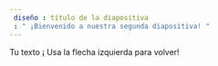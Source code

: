 ```yaml
---
 diseño : título de la diapositiva
 : " ¡Bienvenido a nuestra segunda diapositiva! "
---
```

Tu texto ¡ 
Usa la flecha izquierda para volver!
